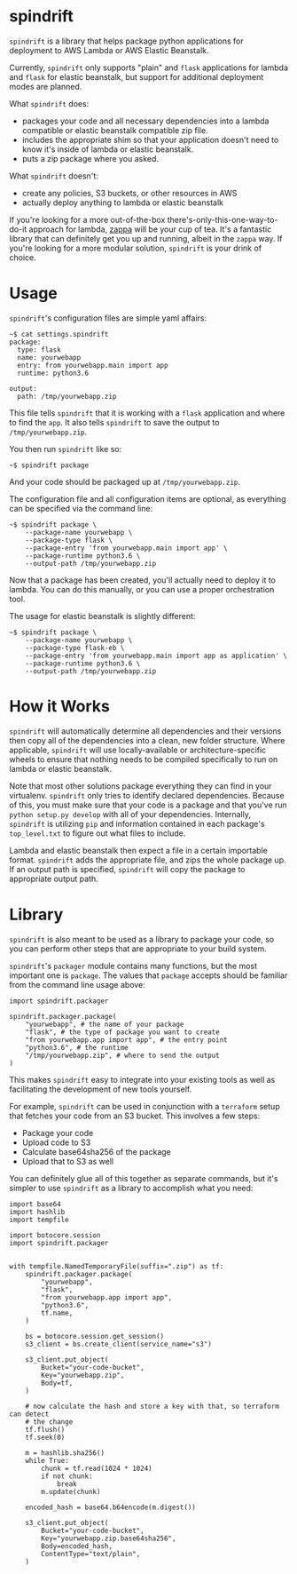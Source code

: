spindrift
=========

`spindrift` is a library that helps package python applications for deployment
to AWS Lambda or AWS Elastic Beanstalk.

Currently, `spindrift` only supports "plain" and `flask` applications for
lambda and `flask` for elastic beanstalk, but support for additional deployment
modes are planned.

What `spindrift` does:
- packages your code and all necessary dependencies into a
  lambda compatible or elastic beanstalk compatible zip file.
- includes the appropriate shim so that your application doesn't need to
  know it's inside of lambda or elastic beanstalk.
- puts a zip package where you asked.
        
What `spindrift` doesn't:
- create any policies, S3 buckets, or other resources in AWS
- actually deploy anything to lambda or elastic beanstalk

If you're looking for a more out-of-the-box there's-only-this-one-way-to-do-it
approach for lambda, [zappa](https://github.com/Miserlou/Zappa) will be your
cup of tea.  It's a fantastic library that can definitely get you up and
running, albeit in the `zappa` way. If you're looking for a more modular
solution, `spindrift` is your drink of choice.

Usage
=====

`spindrift`'s configuration files are simple yaml affairs:
```!bash
~$ cat settings.spindrift
package:
  type: flask
  name: yourwebapp
  entry: from yourwebapp.main import app
  runtime: python3.6

output:
  path: /tmp/yourwebapp.zip
```

This file tells `spindrift` that it is working with a `flask` application and
where to find the `app`. It also tells `spindrift` to save the output to
`/tmp/yourwebapp.zip`.

You then run `spindrift` like so:
```!bash
~$ spindrift package
```

And your code should be packaged up at `/tmp/yourwebapp.zip`.

The configuration file and all configuration items are
optional, as everything can be specified via the command line:
```!bash
~$ spindrift package \
    --package-name yourwebapp \
    --package-type flask \
    --package-entry 'from yourwebapp.main import app' \
    --package-runtime python3.6 \
    --output-path /tmp/yourwebapp.zip
```

Now that a package has been created, you'll actually need to deploy it to
lambda. You can do this manually, or you can use a proper orchestration tool.

The usage for elastic beanstalk is slightly different:
```!bash
~$ spindrift package \
    --package-name yourwebapp \
    --package-type flask-eb \
    --package-entry 'from yourwebapp.main import app as application' \
    --package-runtime python3.6 \
    --output-path /tmp/yourwebapp.zip
```

How it Works
============

`spindrift` will automatically determine all dependencies and their versions
then copy all of the dependencies into a clean, new folder structure. Where
applicable, `spindrift` will use locally-available or architecture-specific
wheels to ensure that nothing needs to be compiled specifically to run on
lambda or elastic beanstalk.

Note that most other solutions package everything they can find in your
virtualenv. `spindrift` only tries to identify declared dependencies. Because
of this, you must make sure that your code is a package and that you've run
`python setup.py develop` with all of your dependencies. Internally,
`spindrift` is utilizing `pip` and information contained in each package's
`top_level.txt` to figure out what files to include.

Lambda and elastic beanstalk then expect a file in a certain importable format.
`spindrift` adds the appropriate file, and zips the whole package up. If an
output path is specified, `spindrift` will copy the package to appropriate
output path.

Library
=======

`spindrift` is also meant to be used as a library to package your code, so you
can perform other steps that are appropriate to your build system.

`spindrift`'s `packager` module contains many functions, but the most important
one is `package`. The values that `package` accepts should be familiar from the
command line usage above:
```!python
import spindrift.packager

spindrift.packager.package(
    "yourwebapp", # the name of your package
    "flask", # the type of package you want to create
    "from yourwebapp.app import app", # the entry point
    "python3.6", # the runtime
    "/tmp/yourwebapp.zip", # where to send the output
)
```

This makes `spindrift` easy to integrate into your existing tools as well as
facilitating the development of new tools yourself.

For example, `spindrift` can be used in conjunction with a `terraform` setup
that fetches your code from an S3 bucket. This involves a few steps:
- Package your code
- Upload code to S3
- Calculate base64sha256 of the package
- Upload that to S3 as well

You can definitely glue all of this together as separate commands, but it's
simpler to use `spindrift` as a library to accomplish what you need:
```!python
import base64
import hashlib
import tempfile

import botocore.session
import spindrift.packager


with tempfile.NamedTemporaryFile(suffix=".zip") as tf:
    spindrift.packager.package(
        "yourwebapp",
        "flask",
        "from yourwebapp.app import app",
        "python3.6",
        tf.name,
    )

    bs = botocore.session.get_session()
    s3_client = bs.create_client(service_name="s3")

    s3_client.put_object(
        Bucket="your-code-bucket",
        Key="yourwebapp.zip",
        Body=tf,
    )

    # now calculate the hash and store a key with that, so terraform can detect
    # the change
    tf.flush()
    tf.seek(0)

    m = hashlib.sha256()
    while True:
        chunk = tf.read(1024 * 1024)
        if not chunk:
            break
        m.update(chunk)

    encoded_hash = base64.b64encode(m.digest())

    s3_client.put_object(
        Bucket="your-code-bucket",
        Key="yourwebapp.zip.base64sha256",
        Body=encoded_hash,
        ContentType="text/plain",
    )
```
